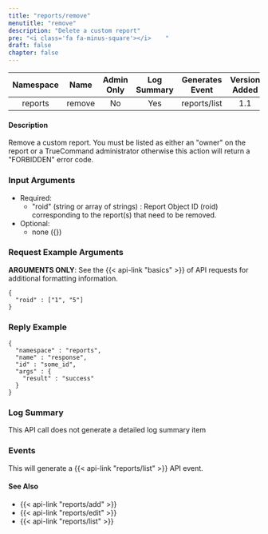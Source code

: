 ```yaml
---
title: "reports/remove"
menutitle: "remove"
description: "Delete a custom report"
pre: "<i class='fa fa-minus-square'></i>	"
draft: false
chapter: false
---
```


| Namespace | Name | Admin Only | Log Summary | Generates Event | Version Added
|:----------------:|:--------:|:--------:|:--------:|:--------:|:---:|
| reports | remove | No | Yes | reports/list | 1.1 |

#### Description
Remove a custom report. You must be listed as either an "owner" on the report or a TrueCommand administrator otherwise this action will return a "FORBIDDEN" error code.

### Input Arguments
* Required:
   * "roid" (string or array of strings) : Report Object ID (roid) corresponding to the report(s) that need to be removed.
* Optional:
   * none ({})


### Request Example Arguments
**ARGUMENTS ONLY**: See the {{< api-link "basics" >}} of API requests for additional formatting information.

```
{
  "roid" : ["1", "5"]
}
```

### Reply Example
```
{
  "namespace" : "reports",
  "name" : "response",
  "id" : "some_id",
  "args" : {
    "result" : "success"
  }
}
```

### Log Summary
This API call does not generate a detailed log summary item

### Events
This will generate a {{< api-link "reports/list" >}} API event.

#### See Also
* {{< api-link "reports/add" >}}
* {{< api-link "reports/edit" >}}
* {{< api-link "reports/list" >}}
